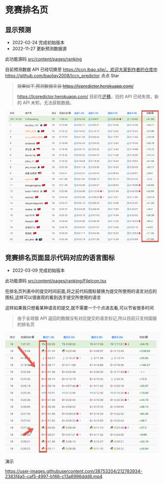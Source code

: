 # 竞赛排名页

## 显示预测

- 2022-02-24 完成初始版本
- 2022-11-27 更新预测数据源

此功能源码 [src/content/pages/ranking](../src/content/pages/ranking)

目前预测数据 API 已经切换至 https://lccn.lbao.site/，欢迎大家到作者的仓库中 https://github.com/baoliay2008/lccn_predictor 点点 Star

> ~~效果如下,预测数据来自 https://lcpredictor.herokuapp.com/~~
>
> https://lcpredictor.herokuapp.com/ 目前在[迁移](https://github.com/SysSn13/leetcode-rating-predictor/issues/48)，旧的 API 已经失效，新的 API 未知，无法获取数据。

![rating-predictor](assets/rating-predictor.png)

## 竞赛排名页面显示代码对应的语言图标

- 2022-03-09 完成初始版本

此功能源码 [src/content/pages/ranking/FileIcon.tsx](../src/content/pages/ranking/FileIcon.tsx)

在排名页列表中的提交时间前面,将之前代码图标替换为提交所使用的语言对应的图标,这样可以很直观的看到选手提交所使用的语言

这样如果我只想看某种语言的提交,就不需要一个个点进去看,可以节省很多时间

> 由于全球服 API 返回的数据没有对应提交的语言标记,所以目前只支持国服的排名页

![show-file-icon](./assets/show-file-icon.png)

演示

https://user-images.githubusercontent.com/38753204/212783934-2383f4a5-caf5-4997-b166-c13a6996ddd6.mp4
